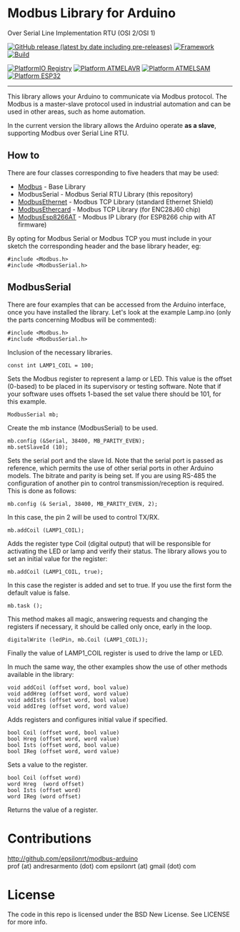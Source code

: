 # Modbus Library for Arduino
Over Serial Line Implementation RTU (OSI 2/OSI 1)

[![GitHub release (latest by date including pre-releases)](https://img.shields.io/github/v/release/epsilonrt/modbus-serial?include_prereleases)](https://github.com/epsilonrt/modbus-serial/releases) 
[![Framework](https://img.shields.io/badge/Framework-Arduino-blue)](https://www.arduino.cc/)
[![Build](https://github.com/epsilonrt/modbus-serial/actions/workflows/build.yml/badge.svg)](https://github.com/epsilonrt/modbus-serial/actions/workflows/build.yml) 

[![PlatformIO Registry](https://badges.registry.platformio.org/packages/epsilonrt/library/modbus-serial.svg)](https://registry.platformio.org/libraries/epsilonrt/modbus-serial) 
[![Platform ATMELAVR](https://img.shields.io/badge/Platform-AtmelAVR-blue)](#)
[![Platform ATMELSAM](https://img.shields.io/badge/Platform-AtmelSAMD-blue)](#)
[![Platform ESP32](https://img.shields.io/badge/Platform-Espressif32-orange)](#)

---

This library allows your Arduino to communicate via Modbus protocol. The Modbus is a master-slave protocol
used in industrial automation and can be used in other areas, such as home automation.

In the current version the library allows the Arduino operate **as a slave**, supporting Modbus over Serial Line RTU.

## How to

There are four classes corresponding to five headers that may be used:

* [Modbus](http://github.com/epsilonrt/modbus-arduino ) - Base Library
* ModbusSerial - Modbus Serial RTU Library (this repository)  
* [ModbusEthernet](https://github.com/epsilonrt/modbus-ethernet) - Modbus TCP Library (standard Ethernet Shield)   
* [ModbusEthercard](https://github.com/epsilonrt/modbus-ethercard) - Modbus TCP Library (for ENC28J60 chip)  
* [ModbusEsp8266AT](https://github.com/epsilonrt/modbus-esp8266at) - Modbus IP Library (for ESP8266 chip with AT firmware)   

By opting for Modbus Serial or Modbus TCP you must include in your sketch the corresponding header and the base library header, eg:

    #include <Modbus.h>
    #include <ModbusSerial.h>

## ModbusSerial

There are four examples that can be accessed from the Arduino interface, once you have installed the library.
Let's look at the example Lamp.ino (only the parts concerning Modbus will be commented):


    #include <Modbus.h>
    #include <ModbusSerial.h>

Inclusion of the necessary libraries.

    const int LAMP1_COIL = 100;

Sets the Modbus register to represent a lamp or LED. This value is the offset (0-based) to be placed in its supervisory or testing software.
Note that if your software uses offsets 1-based the set value there should be 101, for this example.

    ModbusSerial mb;

Create the mb instance (ModbusSerial) to be used.

    mb.config (&Serial, 38400, MB_PARITY_EVEN);
    mb.setSlaveId (10);

Sets the serial port and the slave Id. Note that the serial port is passed as reference, which permits the use of other serial ports in other Arduino models.
The bitrate and parity is being set. If you are using RS-485 the configuration of another pin to control transmission/reception is required.
This is done as follows:

    mb.config (& Serial, 38400, MB_PARITY_EVEN, 2);

In this case, the pin 2 will be used to control TX/RX.

    mb.addCoil (LAMP1_COIL);

Adds the register type Coil (digital output) that will be responsible for activating the LED or lamp and verify their status.
The library allows you to set an initial value for the register:

    mb.addCoil (LAMP1_COIL, true);

In this case the register is added and set to true. If you use the first form the default value is false.


    mb.task ();

This method makes all magic, answering requests and changing the registers if necessary, it should be called only once, early in the loop.

    digitalWrite (ledPin, mb.Coil (LAMP1_COIL));

Finally the value of LAMP1_COIL register is used to drive the lamp or LED.


In much the same way, the other examples show the use of other methods available in the library:

    void addCoil (offset word, bool value)
    void addHreg (offset word, word value)
    void addIsts (offset word, bool value)
    void addIreg (offset word, word value)

Adds registers and configures initial value if specified.

    bool Coil (offset word, bool value)
    bool Hreg (offset word, word value)
    bool Ists (offset word, bool value)
    bool IReg (offset word, word value)

Sets a value to the register.

    bool Coil (offset word)
    word Hreg  (word offset)
    bool Ists (offset word)
    word IReg (word offset)

Returns the value of a register.

Contributions
=============
http://github.com/epsilonrt/modbus-arduino  
prof (at) andresarmento (dot) com
epsilonrt (at) gmail (dot) com

License
=======
The code in this repo is licensed under the BSD New License. See LICENSE for more info.

